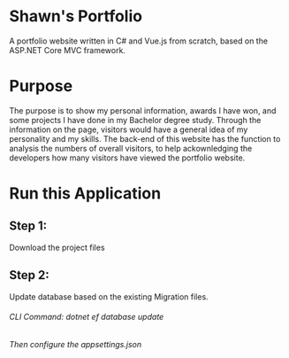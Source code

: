 # Shawn's Portfolio
A portfolio website written in C# and Vue.js from scratch, based on the ASP.NET Core MVC framework.

# Purpose
The purpose is to show my personal information, awards I have won, and some projects I have done in my Bachelor degree study.
Through the information on the page, visitors would have a general idea of my personality and my skills.
The back-end of this website has the function to analysis the numbers of overall visitors, to help ackownledging the developers how many visitors have viewed the portfolio website. 

# Run this Application

## Step 1:
Download the project files

## Step 2:
Update database based on the existing Migration files.

###### CLI Command: dotnet ef database update

###### Then configure the appsettings.json
